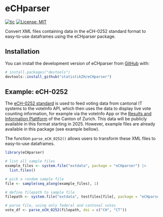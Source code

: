 
<!-- README.md is generated from README.Rmd. Please edit that file -->
<!-- You'll still need to render `README.Rmd` regularly, to keep `README.md` up-to-date. `devtools::build_readme()` is handy for this. -->

# eCHparser

<!-- badges: start -->

[![tic](https://github.com/statistikZH/eCHparser/workflows/tic/badge.svg)](https://github.com/statistikZH/eCHparser/actions)
[![License:
MIT](https://img.shields.io/badge/License-MIT-yellow.svg)](https://opensource.org/licenses/MIT)
<!-- badges: end -->

Convert XML files containing data in the eCH-0252 standard format to
easy-to-use dataframes using the eCHparser package.

## Installation

You can install the development version of eCHparser from
[GitHub](https://github.com/statistikZH/eCHparser) with:

``` r
# install.packages("devtools")
devtools::install_github("statistikZH/eCHparser")
```

## Example: eCH-0252

The [eCH-0252 standard](https://www.ech.ch/de/ech/ech-0252/1.0.0) is
used to feed voting data from cantonal IT systems to the voteInfo API,
which then uses the data to display live vote counting information, for
example via the voteInfo App or the [Results and Information
Plattform](https://app.statistik.zh.ch/wahlen_abstimmungen/prod/Actual)
of the Canton of Zurich. This data will be publicly available in this
format starting in 2025. However, example files are already available in
this package (see example bellow).

The function `parse_eCH_0252()` allows users to transform these XML
files to easy-to-use dataframes.

``` r
library(eCHparser)

# list all sample files
example_files <- system.file("extdata", package = "eCHparser") |>
  list.files()

# pick a random sample file
file <- sample(seq_along(example_files), 1)

# define filepath to sample file
filepath <- system.file("extdata", testfiles[file], package = "eCHparser")

# parse file, using only federal and cantonal votes
vote_df <- parse_eCH_0252(filepath, doi = c("CH", "CT"))
```

